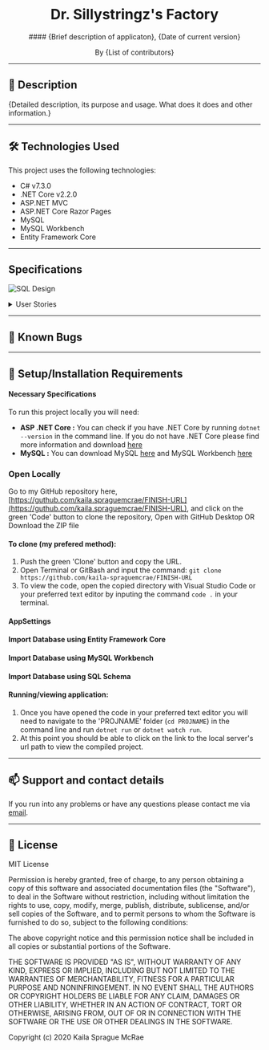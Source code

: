 <br>
<h1 align = "center">
<b> Dr. Sillystringz's Factory </b>
</h1>

<p align = "center">
#### {Brief description of applicaton}, {Date of current version}
</p>

<p align = "center">
 By {List of contributors}
 </p>

--------------------

## 📖  Description

{Detailed description, its purpose and usage. What does it does and other information.}

--------------------

## 🛠️ Technologies Used

This project uses the following technologies:

- C# v7.3.0
- .NET Core v2.2.0
- ASP.NET MVC
- ASP.NET Core Razor Pages
- MySQL
- MySQL Workbench
- Entity Framework Core

-------------------

## Specifications

![SQL Design](./ReadmeAssets/img "SQL Database Design")


<details>
<summary>User Stories</summary>

| User Story |
| :------------- | 
| As the factory manager, I need to be able to see a list of all engineers, and I need to be able to see a list of all machines. | 
| As the factory manager, I need to be able to select a engineer, see their details, and see a list of all machines that engineer is licensed to repair. I also need to be able to select a machine, see its details, and see a list of all engineers licensed to repair it. | 
| As the factory manager, I need to add new engineers to our system when they are hired. I also need to add new machines to our system when they are installed. |  
| As the factory manager, I should be able to add new machines even if no engineers are employed. I should also be able to add new engineers even if no machines are installed. | 
| As the factory manager, I need to be able to add or remove machines that a specific engineer is licensed to repair. I also need to be able to modify this relationship from the other side, and add or remove engineers from a specific machine. | 
| I should be able to navigate to a splash page that lists all engineers and machines. Users should be able to click on an individual engineer or machine to see all the engineers/machines that belong to it.
 | 

</details>

-------------------

## 🐛 Known Bugs

-------------------

## 🔧 Setup/Installation Requirements

#### Necessary Specifications

To run this project locally you will need:
- **ASP .NET Core :** You can check if you have .NET Core by running `dotnet --version` in the command line. If you do not have .NET Core please find more information and download [here](https://dotnet.microsoft.com/download/dotnet-core)
- **MySQL :**  You can download MySQL [here](https://dev.mysql.com/downloads/file/?id=484914) and MySQL Workbench [here](https://dev.mysql.com/downloads/file/?id=484391)


### Open Locally

Go to my GitHub repository here, [https://guthub.com/kaila.spraguemcrae/FINISH-URL](https://guthub.com/kaila.spraguemcrae/FINISH-URL), and click on the green 'Code' button to clone the repository, Open with GitHub Desktop OR Download the ZIP file

#### To clone (my prefered method):
1. Push the green 'Clone' button and copy the URL.
2. Open Terminal or GitBash and input the command: `git clone https://github.com/kaila-spraguemcrae/FINISH-URL`
3. To view the code, open the copied directory with Visual Studio Code or your preferred text editor by inputing the command `code .` in your terminal.


#### AppSettings

#### Import Database using Entity Framework Core

#### Import Database using MySQL Workbench

#### Import Database using SQL Schema

#### Running/viewing application:

1. Once you have opened the code in your preferred text editor you will need to navigate to the 'PROJNAME' folder (`cd PROJNAME`) in the command line and run `dotnet run` or `dotnet watch run`.
2. At this point you should be able to click on the link to the local server's url path to view the compiled project. 

--------------------------

## 📫 Support and contact details

If you run into any problems or have any questions please contact me via [email](mailto:kaila.sprague@icloud.com).

---------------------------

## 📘 License

MIT License

Permission is hereby granted, free of charge, to any person obtaining a copy
of this software and associated documentation files (the "Software"), to deal
in the Software without restriction, including without limitation the rights
to use, copy, modify, merge, publish, distribute, sublicense, and/or sell
copies of the Software, and to permit persons to whom the Software is
furnished to do so, subject to the following conditions:

The above copyright notice and this permission notice shall be included in all
copies or substantial portions of the Software.

THE SOFTWARE IS PROVIDED "AS IS", WITHOUT WARRANTY OF ANY KIND, EXPRESS OR
IMPLIED, INCLUDING BUT NOT LIMITED TO THE WARRANTIES OF MERCHANTABILITY,
FITNESS FOR A PARTICULAR PURPOSE AND NONINFRINGEMENT. IN NO EVENT SHALL THE
AUTHORS OR COPYRIGHT HOLDERS BE LIABLE FOR ANY CLAIM, DAMAGES OR OTHER
LIABILITY, WHETHER IN AN ACTION OF CONTRACT, TORT OR OTHERWISE, ARISING FROM,
OUT OF OR IN CONNECTION WITH THE SOFTWARE OR THE USE OR OTHER DEALINGS IN THE
SOFTWARE.

Copyright (c) 2020 Kaila Sprague McRae